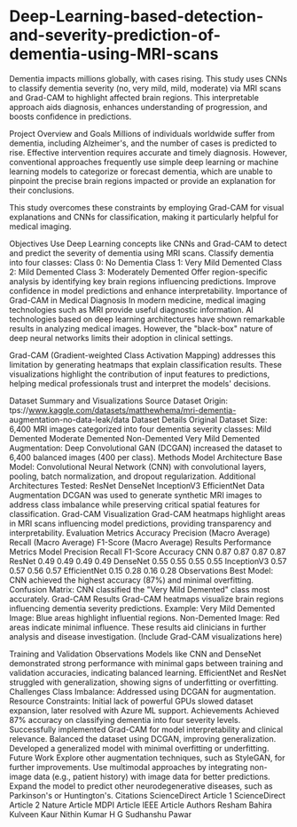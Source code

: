 # Deep-Learning-based-detection-and-severity-prediction-of-dementia-using-MRI-scans
Dementia impacts millions globally, with cases rising. This study uses CNNs to classify dementia severity (no, very mild, mild, moderate) via MRI scans and Grad-CAM to highlight affected brain regions. This interpretable approach aids diagnosis, enhances understanding of progression, and boosts confidence in predictions.

Project Overview and Goals
Millions of individuals worldwide suffer from dementia, including Alzheimer's, and the number of cases is predicted to rise. Effective intervention requires accurate and timely diagnosis. However, conventional approaches frequently use simple deep learning or machine learning models to categorize or forecast dementia, which are unable to pinpoint the precise brain regions impacted or provide an explanation for their conclusions.

This study overcomes these constraints by employing Grad-CAM for visual explanations and CNNs for classification, making it particularly helpful for medical imaging.

Objectives
Use Deep Learning concepts like CNNs and Grad-CAM to detect and predict the severity of dementia using MRI scans.
Classify dementia into four classes:
Class 0: No Dementia
Class 1: Very Mild Demented
Class 2: Mild Demented
Class 3: Moderately Demented
Offer region-specific analysis by identifying key brain regions influencing predictions.
Improve confidence in model predictions and enhance interpretability.
Importance of Grad-CAM in Medical Diagnosis
In modern medicine, medical imaging technologies such as MRI provide useful diagnostic information. AI technologies based on deep learning architectures have shown remarkable results in analyzing medical images. However, the "black-box" nature of deep neural networks limits their adoption in clinical settings.

Grad-CAM (Gradient-weighted Class Activation Mapping) addresses this limitation by generating heatmaps that explain classification results. These visualizations highlight the contribution of input features to predictions, helping medical professionals trust and interpret the models' decisions.

Dataset Summary and Visualizations
Source
Dataset Origin: tps://www.kaggle.com/datasets/matthewhema/mri-dementia- augmentation-no-data-leak/data
Dataset Details
Original Dataset Size: 6,400 MRI images categorized into four dementia severity classes:
Mild Demented
Moderate Demented
Non-Demented
Very Mild Demented
Augmentation: Deep Convolutional GAN (DCGAN) increased the dataset to 6,400 balanced images (400 per class).
Methods
Model Architecture
Base Model: Convolutional Neural Network (CNN) with convolutional layers, pooling, batch normalization, and dropout regularization.
Additional Architectures Tested:
ResNet
DenseNet
InceptionV3
EfficientNet
Data Augmentation
DCGAN was used to generate synthetic MRI images to address class imbalance while preserving critical spatial features for classification.
Grad-CAM Visualization
Grad-CAM heatmaps highlight areas in MRI scans influencing model predictions, providing transparency and interpretability.
Evaluation Metrics
Accuracy
Precision (Macro Average)
Recall (Macro Average)
F1-Score (Macro Average)
Results
Performance Metrics
Model	Precision	Recall	F1-Score	Accuracy
CNN	0.87	0.87	0.87	0.87
ResNet	0.49	0.49	0.49	0.49
DenseNet	0.55	0.55	0.55	0.55
InceptionV3	0.57	0.57	0.56	0.57
EfficientNet	0.15	0.28	0.16	0.28
Observations
Best Model: CNN achieved the highest accuracy (87%) and minimal overfitting.
Confusion Matrix: CNN classified the "Very Mild Demented" class most accurately.
Grad-CAM Results
Grad-CAM heatmaps visualize brain regions influencing dementia severity predictions.
Example:
Very Mild Demented Image: Blue areas highlight influential regions.
Non-Demented Image: Red areas indicate minimal influence.
These results aid clinicians in further analysis and disease investigation.
(Include Grad-CAM visualizations here)

Training and Validation Observations
Models like CNN and DenseNet demonstrated strong performance with minimal gaps between training and validation accuracies, indicating balanced learning.
EfficientNet and ResNet struggled with generalization, showing signs of underfitting or overfitting.
Challenges
Class Imbalance: Addressed using DCGAN for augmentation.
Resource Constraints: Initial lack of powerful GPUs slowed dataset expansion, later resolved with Azure ML support.
Achievements
Achieved 87% accuracy on classifying dementia into four severity levels.
Successfully implemented Grad-CAM for model interpretability and clinical relevance.
Balanced the dataset using DCGAN, improving generalization.
Developed a generalized model with minimal overfitting or underfitting.
Future Work
Explore other augmentation techniques, such as StyleGAN, for further improvements.
Use multimodal approaches by integrating non-image data (e.g., patient history) with image data for better predictions.
Expand the model to predict other neurodegenerative diseases, such as Parkinson's or Huntington's.
Citations
ScienceDirect Article 1
ScienceDirect Article 2
Nature Article
MDPI Article
IEEE Article
Authors
Resham Bahira
Kulveen Kaur
Nithin Kumar H G
Sudhanshu Pawar
